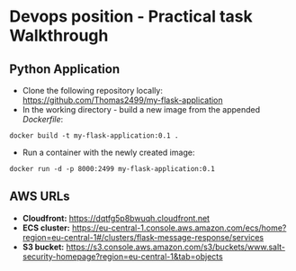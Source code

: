 # Devops position - Practical task Walkthrough
## Python Application
* Clone the following repository locally: https://github.com/Thomas2499/my-flask-application
* In the working directory - build a new image from the appended _Dockerfile_:
````
docker build -t my-flask-application:0.1 .
````

* Run a container with the newly created image:
````
docker run -d -p 8000:2499 my-flask-application:0.1
````

## AWS URLs
* **Cloudfront:** https://dqtfg5p8bwuqh.cloudfront.net
* **ECS cluster:** https://eu-central-1.console.aws.amazon.com/ecs/home?region=eu-central-1#/clusters/flask-message-response/services
* **S3 bucket:** https://s3.console.aws.amazon.com/s3/buckets/www.salt-security-homepage?region=eu-central-1&tab=objects
